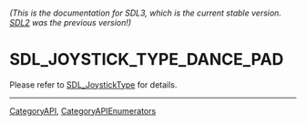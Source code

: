 ###### (This is the documentation for SDL3, which is the current stable version. [SDL2](https://wiki.libsdl.org/SDL2/) was the previous version!)
# SDL_JOYSTICK_TYPE_DANCE_PAD

Please refer to [SDL_JoystickType](SDL_JoystickType) for details.

----
[CategoryAPI](CategoryAPI), [CategoryAPIEnumerators](CategoryAPIEnumerators)

